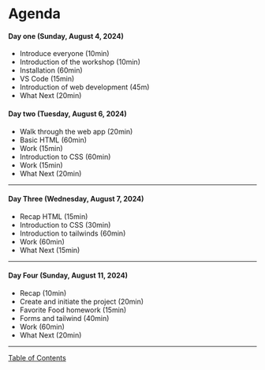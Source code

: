 # Agenda

#### Day one (Sunday, August 4, 2024)

- Introduce everyone (10min)
- Introduction of the workshop (10min)
- Installation (60min)
- VS Code (15min)
- Introduction of web development (45m)
- What Next (20min)

#### Day two (Tuesday, August 6, 2024)

- Walk through the web app (20min)
- Basic HTML (60min)
- Work (15min)
- Introduction to CSS (60min)
- Work (15min)
- What Next (20min)

---

#### Day Three (Wednesday, August 7, 2024)

- Recap HTML (15min)
- Introduction to CSS (30min)
- Introduction to tailwinds (60min)
- Work (60min)
- What Next (15min)

---

#### Day Four (Sunday, August 11, 2024)

- Recap (10min)
- Create and initiate the project (20min)
- Favorite Food homework (15min)
- Forms and tailwind (40min)
- Work (60min)
- What Next (20min)

---

[Table of Contents](00-Cover.md#table-of-contents)
